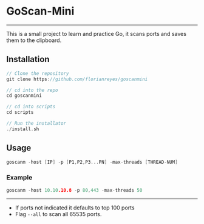 # GoScan-Mini
---

This is a small project to learn and practice Go, it scans ports and saves them to the clipboard.

## Installation

```go
// Clone the repository
git clone https://github.com/florianreyes/goscanmini

// cd into the repo
cd goscanmini

// cd into scripts
cd scripts

// Run the installator
./install.sh
```

## Usage

```go
goscanm -host [IP] -p [P1,P2,P3...PN] -max-threads [THREAD-NUM]
```
### Example

```go
goscanm -host 10.10.10.8 -p 80,443 -max-threads 50
```

----

- If ports not indicated it defaults to top 100 ports
- Flag `--all` to scan all 65535 ports.